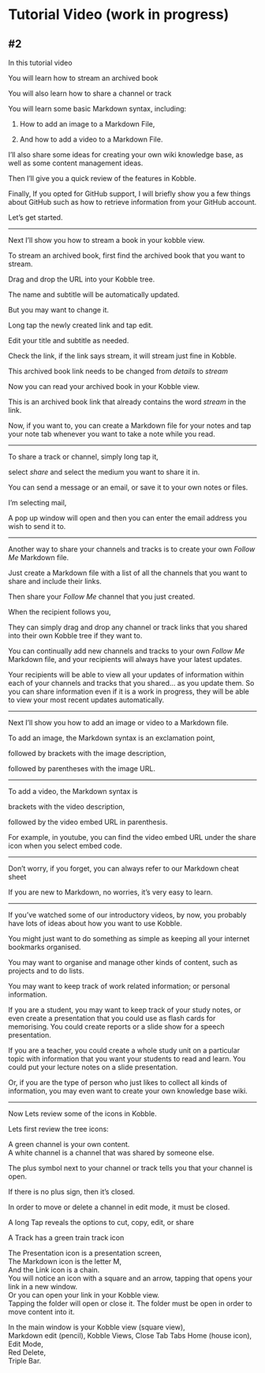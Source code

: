 # Tutorial  Video (work in progress)
## #2

In this tutorial video

You will learn how to stream an archived book

You will also learn how to share a channel or track

You will learn some basic Markdown syntax, including:

1. How to add an image to a Markdown File,

2. And how to add a video to a Markdown File.  

I’ll also share some ideas for creating your own wiki knowledge base, as well as some content management ideas.

Then I’ll give you a quick review of the features in Kobble.

Finally, If you opted for GitHub support, I will briefly show you a few things about GitHub such as how to retrieve information from your GitHub account.

Let’s get started.

***

Next I’ll show you how to stream a book in your kobble view.

To stream an archived book, first find the archived book that you want to stream. 

Drag and drop the URL into your Kobble tree.

The name and subtitle will be automatically updated.

But you may want to change it.

Long tap the newly created link and tap edit.

Edit your title and subtitle as needed.

Check the link, if the link says stream, it will stream just fine in Kobble.

This archived book link needs to be changed from *details* to *stream*

Now you can read your archived book in your Kobble view.

This is an archived book link that already contains the word *stream* in the link.

Now, if you want to, you can create a Markdown file for your notes and tap your note tab whenever you want to take a note while you read.
***

To share a track or channel, simply long tap it, 

select *share* and select the medium you want to share it in. 

You can send a message or an email, or save it to your own notes or files.

I’m selecting mail,  

A pop up window will open and then you can enter the email address you wish to send it to.

***

Another way to share your channels and tracks is to create your own *Follow Me* Markdown file.

Just create a Markdown file with a list of all the channels that you want to share and include their links.

Then share your *Follow Me* channel that you just created.

When the recipient follows you,

They can simply drag and drop any channel or track links that you shared into their own Kobble tree if they want to.

You can continually add new channels and tracks to your own *Follow Me* Markdown file, and your recipients will always have your latest updates.

Your recipients will be able to view all your updates of information within each of your channels and tracks that you shared... as you update them. So you can share information even if it is a work in progress, they will be able to view your most recent updates automatically.

***
Next I’ll show you how to add an image or video to a Markdown file.

To add an image, the Markdown syntax is an exclamation point,

followed by brackets with the image description, 

followed by parentheses with the image URL.

***

To add a video, the Markdown syntax is 

brackets with the video description, 

followed by the video embed URL in parenthesis. 

For example, in youtube, you can find the video embed URL under the share icon when you select embed code.

***

Don’t worry, if you forget, you can always refer to our Markdown cheat sheet 

If you are new to Markdown, no worries, it’s very easy to learn.

***

If you’ve watched some of our introductory videos, by now, you probably have lots of ideas about how you want to use Kobble.

You might just want to do something as simple as keeping all your internet bookmarks organised.

You may want to organise and manage other kinds of content, such as projects and to do lists.

You may want to keep track of work related information; or personal information.

If you are a student, you may want to keep track of your study notes, or even create a presentation that you could use as flash cards for memorising. You could create reports or a slide show for a speech presentation.

If you are a teacher, you could create a whole study unit on a particular topic with information that you want your students to read and learn. You could put your lecture notes on a slide presentation.

Or, if you are the type of person who just likes to collect all kinds of information, you may even want to create your own knowledge base wiki.
***

Now Lets review some of the icons in Kobble. 

Lets first review the tree icons:

A green channel is your own content.  
A white channel is a channel that was shared by someone else.  

The plus symbol next to your channel or track tells you that your channel is open.  

If there is no plus sign, then it’s closed. 

In order to move or delete a channel in edit mode, it must be closed.

A long Tap reveals the options to cut, copy, edit, or share

A Track has a green train track icon

The Presentation icon is a presentation screen,  
The Markdown icon is the letter M,  
And the Link icon is a chain.  
You will notice an icon with a square and an arrow, tapping that opens your link in a new window.  
Or you can open your link in your Kobble view.  
Tapping the folder will open or close it. The folder must be open in order to move content into it.

In the main window is your
Kobble view (square view),  
Markdown edit (pencil),
Kobble Views,
Close Tab
Tabs
Home (house icon),  
Edit Mode,  
Red Delete,  
Triple Bar. 
